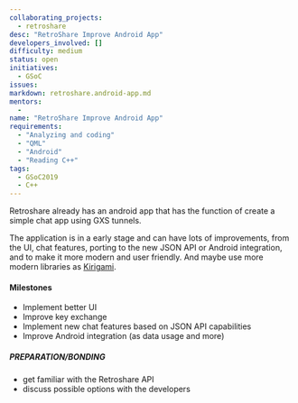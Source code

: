 ```yaml
---
collaborating_projects:
  - retroshare
desc: "RetroShare Improve Android App"
developers_involved: []
difficulty: medium
status: open
initiatives:
  - GSoC
issues:
markdown: retroshare.android-app.md
mentors:
  - 
name: "RetroShare Improve Android App"
requirements:
  - "Analyzing and coding"
  - "QML"
  - "Android"
  - "Reading C++"
tags:
  - GSoC2019
  - C++
---
```


Retroshare already has an android app that has the function of create a simple chat 
app using GXS tunnels. 

The application is in a early stage and can have lots of improvements, from the
UI, chat features, porting to the new JSON API or Android integration, and to
make it more modern and user friendly.
And maybe use more modern libraries as [Kirigami](https://www.kde.org/products/kirigami/).

#### Milestones

* Implement better UI
* Improve key exchange
* Implement new chat features based on JSON API capabilities
* Improve Android integration (as data usage and more)

##### PREPARATION/BONDING

* get familiar with the Retroshare API
* discuss possible options with the developers
